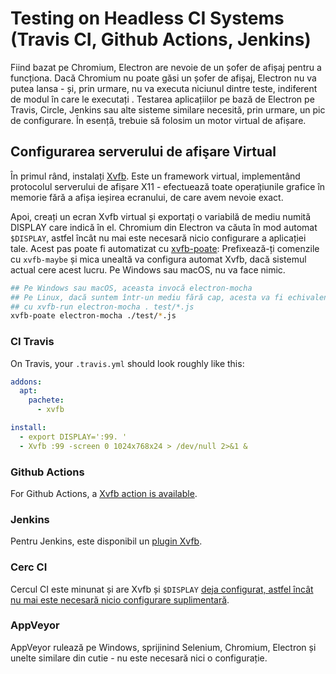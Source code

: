 # Testing on Headless CI Systems (Travis CI, Github Actions, Jenkins)

Fiind bazat pe Chromium, Electron are nevoie de un șofer de afișaj pentru a funcționa. Dacă Chromium nu poate găsi un șofer de afișaj, Electron nu va putea lansa - și, prin urmare, nu va executa niciunul dintre teste, indiferent de modul în care le executați . Testarea aplicațiilor pe bază de Electron pe Travis, Circle, Jenkins sau alte sisteme similare necesită, prin urmare, un pic de configurare. În esență, trebuie să folosim un motor virtual de afișare.

## Configurarea serverului de afişare Virtual

În primul rând, instalați [Xvfb](https://en.wikipedia.org/wiki/Xvfb). Este un framework virtual, implementând protocolul serverului de afișare X11 - efectuează toate operațiunile grafice în memorie fără a afișa ieșirea ecranului, de care avem nevoie exact.

Apoi, creați un ecran Xvfb virtual și exportați o variabilă de mediu numită DISPLAY care indică în el. Chromium din Electron va căuta în mod automat `$DISPLAY`, astfel încât nu mai este necesară nicio configurare a aplicației tale. Acest pas poate fi automatizat cu [xvfb-poate](https://github.com/anaisbetts/xvfb-maybe): Prefixează-ți comenzile cu `xvfb-maybe` și mica unealtă va configura automat Xvfb, dacă sistemul actual cere acest lucru. Pe Windows sau macOS, nu va face nimic.

```sh
## Pe Windows sau macOS, aceasta invocă electron-mocha
## Pe Linux, dacă suntem într-un mediu fără cap, acesta va fi echivalent
## cu xvfb-run electron-mocha . test/*.js
xvfb-poate electron-mocha ./test/*.js
```

### CI Travis

On Travis, your `.travis.yml` should look roughly like this:

```yml
addons:
  apt:
    pachete:
      - xvfb

install:
  - export DISPLAY=':99. '
  - Xvfb :99 -screen 0 1024x768x24 > /dev/null 2>&1 &
```

### Github Actions

For Github Actions, a [Xvfb action is available](https://github.com/marketplace/actions/gabrielbb-xvfb-action).

### Jenkins

Pentru Jenkins, este disponibil un [plugin Xvfb](https://wiki.jenkins-ci.org/display/JENKINS/Xvfb+Plugin).

### Cerc CI

Cercul CI este minunat și are Xvfb și `$DISPLAY` [deja configurat, astfel încât nu mai este necesară nicio configurare suplimentară](https://circleci.com/docs/environment#browsers).

### AppVeyor

AppVeyor rulează pe Windows, sprijinind Selenium, Chromium, Electron și unelte similare din cutie - nu este necesară nici o configurație.
